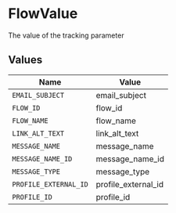 # FlowValue

The value of the tracking parameter


## Values

| Name                  | Value                 |
| --------------------- | --------------------- |
| `EMAIL_SUBJECT`       | email_subject         |
| `FLOW_ID`             | flow_id               |
| `FLOW_NAME`           | flow_name             |
| `LINK_ALT_TEXT`       | link_alt_text         |
| `MESSAGE_NAME`        | message_name          |
| `MESSAGE_NAME_ID`     | message_name_id       |
| `MESSAGE_TYPE`        | message_type          |
| `PROFILE_EXTERNAL_ID` | profile_external_id   |
| `PROFILE_ID`          | profile_id            |